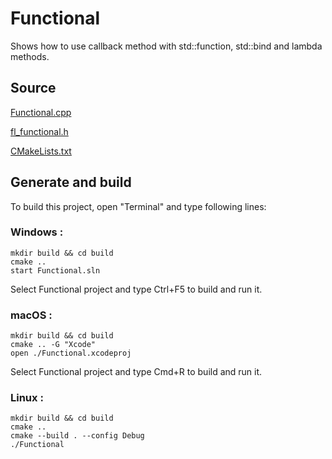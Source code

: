 # Functional

Shows how to use callback method with std::function, std::bind and lambda methods.

## Source

[Functional.cpp](Functional.cpp)

[fl_functional.h](fl_functional.h)

[CMakeLists.txt](CMakeLists.txt)

## Generate and build

To build this project, open "Terminal" and type following lines:

### Windows :

``` shell
mkdir build && cd build
cmake .. 
start Functional.sln
```

Select Functional project and type Ctrl+F5 to build and run it.

### macOS :

``` shell
mkdir build && cd build
cmake .. -G "Xcode"
open ./Functional.xcodeproj
```

Select Functional project and type Cmd+R to build and run it.

### Linux :

``` shell
mkdir build && cd build
cmake .. 
cmake --build . --config Debug
./Functional
```

